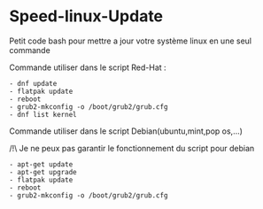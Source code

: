 # Speed-linux-Update
Petit code bash pour mettre a jour votre système linux en une seul commande

  Commande utiliser dans le script Red-Hat :
    
    
    
    
    
    - dnf update
    - flatpak update
    - reboot
    - grub2-mkconfig -o /boot/grub2/grub.cfg
    - dnf list kernel
  

  Commande utiliser dans le script Debian(ubuntu,mint,pop os,...)
  
  
  /!\ Je ne peux pas garantir le fonctionnement du script pour debian





    - apt-get update
    - apt-get upgrade
    - flatpak update
    - reboot
    - grub2-mkconfig -o /boot/grub2/grub.cfg
